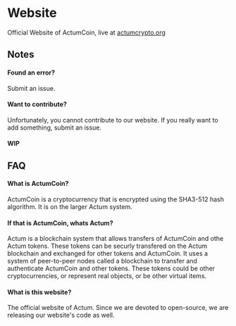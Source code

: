 # Website
Official Website of ActumCoin, live at [actumcrypto.org](actumcrypto.org)

## Notes
#### Found an error?
Submit an issue.
#### Want to contribute?
Unfortunately, you cannot contribute to our website. If you really want to add something, submit an issue.
#### WIP

## FAQ
#### What is ActumCoin?
ActumCoin is a cryptocurrency that is encrypted using the SHA3-512 hash algorithm. It is on the larger Actum system.

#### If that is ActumCoin, whats Actum?
Actum is a blockchain system that allows transfers of ActumCoin and othe Actum tokens. These tokens can be securly transfered on the Actum blockchain and exchanged for other tokens and ActumCoin. It uses a system of peer-to-peer nodes called a blockchain to transfer and authenticate ActumCoin and other tokens. These tokens could be other cryptocurrencies, or represent real objects, or be other virtual items.

#### What is this website?
The official website of Actum. Since we are devoted to open-source, we are releasing our website's code as well.
